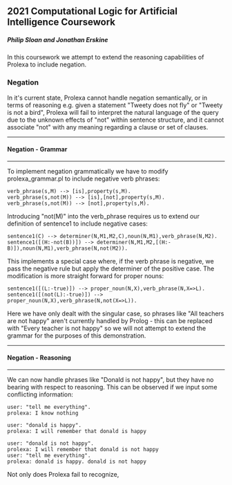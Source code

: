 ## 2021 Computational Logic for Artificial Intelligence Coursework
##### Philip Sloan and Jonathan Erskine

In this coursework we attempt to extend the reasoning capabilities of Prolexa to include negation.

### Negation

In it's current state, Prolexa cannot handle negation semantically, or in terms of reasoning e.g. given a statement "Tweety does not fly" or "Tweety is not a bird", Prolexa will fail to interpret the natural language of the query due to the unknown effects of "not" within sentence structure, and it cannot associate "not" with any meaning regarding a clause or set of clauses.

---
#### Negation - Grammar
---
To implement negation grammatically we have to modify prolexa_grammar.pl to include negative verb phrases:
```
verb_phrase(s,M) --> [is],property(s,M).
verb_phrase(s,not(M)) --> [is],[not],property(s,M).
verb_phrase(s,not(M)) --> [not],property(s,M).
```
Introducing "not(M)" into the verb_phrase requires us to extend our definition of sentence1 to include negative cases:
```
sentence1(C) --> determiner(N,M1,M2,C),noun(N,M1),verb_phrase(N,M2). 
sentence1([(H:-not(B))]) --> determiner(N,M1,M2,[(H:-B)]),noun(N,M1),verb_phrase(N,not(M2)).
```
This implements a special case where, if the verb phrase is negative, we pass the negative rule but apply the determiner of the positive case. The modification is more straight forward for proper nouns:
```
sentence1([(L:-true)]) --> proper_noun(N,X),verb_phrase(N,X=>L).
sentence1([(not(L):-true)]) --> proper_noun(N,X),verb_phrase(N,not(X=>L)).
```

Here we have only dealt with the singular case, so phrases like "All teachers are not happy" aren't currently handled by Prolog - this can be replaced with "Every teacher is not happy" so we will not attempt to extend the grammar for the purposes of this demonstration. 

---
#### Negation - Reasoning
---
We can now handle phrases like "Donald is not happy", but they have no bearing with respect to reasoning. This can be observed if we input some conflicting information:

```
user: "tell me everything".
prolexa: I know nothing

user: "donald is happy".
prolexa: I will remember that donald is happy

user: "donald is not happy".
prolexa: I will remember that donald is not happy
user: "tell me everything".
prolexa: donald is happy. donald is not happy
```
Not only does Prolexa fail to recognize,



